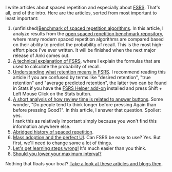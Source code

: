 I write articles about spaced repetition and especially about [FSRS](https://github.com/open-spaced-repetition/fsrs4anki/wiki/ABC-of-FSRS). That's all, end of the intro. Here are the articles, sorted from most important to least important:

1. (unfinished)[Benchmark of spaced repetition algorithms](/Benchmark.md). In this article, I analyze results from the [open spaced repetition benchmark repository](https://github.com/open-spaced-repetition/srs-benchmark?tab=readme-ov-file#result), where many modern spaced repetition algorithms are compared based on their ability to predict the probability of recall. This is the most high-effort piece I've ever written. It will be finished when the next major release of Anki comes out.
3. [A technical explanation of FSRS](/Algorithm.md), where I explain the formulas that are used to calculate the probability of recall.
4. [Understanding what retention means in FSRS](/Retention.md). I recommend reading this article if you are confused by terms like "desired retention", "true retention" and "average predicted retention", the latter two can be found in Stats if you have the [FSRS Helper add-on](https://ankiweb.net/shared/info/759844606) installed and press Shift + Left Mouse Click on the Stats button.
5. [A short analysis of how review time is related to answer buttons](/Buttons.md). Some wonder, "Do people tend to think longer before pressing Again than before pressing Good?". In this article, I answer that question. Spoiler: yes.<br/> I rank this as relatively important simply because you won't find this information anywhere else.
6. [Abridged history of spaced repetition](/History.md).
7. [Mass adoption and the perfect UI](/Perfect_UI.md). Can FSRS be easy to use? Yes. But first, we'll need to change ~~some~~ a lot of things.
8. [Let's get learning steps wrong!](/LearningSteps.md) It's much easier than you think.
9. [Should you lower your maximum interval?](/MaxInterval.md)

Nothing that floats your boat? [Take a look at these articles and blogs then](/ResourcesDump.md).
